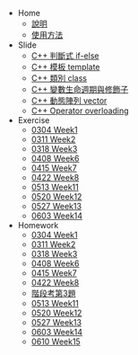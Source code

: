 <!-- docs/_sidebar.md -->

* Home
    * [說明](home.md)
    * [使用方法](tutorial.md)
* Slide
    * [C++ 判斷式 if-else](slide/if_else.md)
    * [C++ 模板 template](slide/template.md)
    * [C++ 類別 class](slide/class.md)
    * [C++ 變數生命週期與修飾子](slide/var_and_modifier.md)
    * [C++ 動態陣列 vector](slide/vector.md)
    * [C++ Operator overloading](slide/operator_overloading.md)
* Exercise
    * [0304 Week1](exercise/w1.md)
    * [0311 Week2](exercise/w2.md)
    * [0318 Week3](exercise/w3.md)
    * [0408 Week6](exercise/w6.md)
    * [0415 Week7](exercise/w7.md)
    * [0422 Week8](exercise/w8.md)
    * [0513 Week11](exercise/w11.md)
    * [0520 Week12](exercise/w12.md)
    * [0527 Week13](exercise/w13.md)
    * [0603 Week14](exercise/w14.md)
* Homework
    * [0304 Week1](homework/w1.md)
    * [0311 Week2](homework/w2.md)
    * [0318 Week3](homework/w3.md)
    * [0408 Week6](homework/w6.md)
    * [0415 Week7](homework/w7.md)
    * [0422 Week8](homework/w8.md)
    * [階段考第3題](homework/2023-C-1st-exam-pC.md)
    * [0513 Week11](homework/w11.md)
    * [0520 Week12](homework/w12.md)
    * [0527 Week13](homework/w13.md)
    * [0603 Week14](homework/w14.md)
    * [0610 Week15](homework/w15.md)




        
